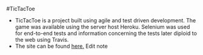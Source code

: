 #TicTacToe
  * TicTacToe is a project built using agile and test driven development.  The game was available using the server host Heroku.  Selenium was used for end-to-end tests and information concerning the tests later diploid to the web using Travis.
  * The site can be found [here.](http://amazinggames.herokuapp.com/)
Edit note
